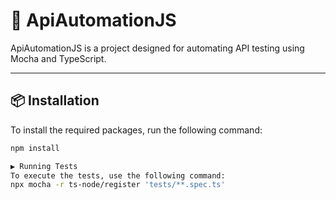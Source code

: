 # 🚀 ApiAutomationJS

ApiAutomationJS is a project designed for automating API testing using Mocha and TypeScript.

---

## 📦 Installation

To install the required packages, run the following command:

```bash
npm install

▶️ Running Tests
To execute the tests, use the following command:
npx mocha -r ts-node/register 'tests/**.spec.ts'